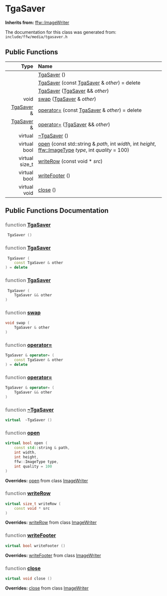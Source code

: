 TgaSaver
===================================


**Inherits from:** [ffw::ImageWriter](ffw_ImageWriter.html)

The documentation for this class was generated from: `include/ffw/media/tgasaver.h`



## Public Functions

| Type | Name |
| -------: | :------- |
|   | [TgaSaver](#45ccb6a3) ()  |
|   | [TgaSaver](#1ae65617) (const [TgaSaver](ffw_TgaSaver.html) & _other_) = delete  |
|   | [TgaSaver](#aa0d6361) ([TgaSaver](ffw_TgaSaver.html) && _other_)  |
|  void | [swap](#0a89451c) ([TgaSaver](ffw_TgaSaver.html) & _other_)  |
|  [TgaSaver](ffw_TgaSaver.html) & | [operator=](#d8702575) (const [TgaSaver](ffw_TgaSaver.html) & _other_) = delete  |
|  [TgaSaver](ffw_TgaSaver.html) & | [operator=](#3ca94aae) ([TgaSaver](ffw_TgaSaver.html) && _other_)  |
|  virtual  | [~TgaSaver](#a7e935b0) ()  |
|  virtual bool | [open](#46f7595a) (const std::string & _path_, int _width_, int _height_, [ffw::ImageType](ffw.html#fa711f90) _type_, int _quality_ = 100)  |
|  virtual size_t | [writeRow](#bd9fdd6c) (const void * _src_)  |
|  virtual bool | [writeFooter](#9df45474) ()  |
|  virtual void | [close](#a4424d30) ()  |


## Public Functions Documentation

### <span style="opacity:0.5;">function</span> <a id="45ccb6a3" href="#45ccb6a3">TgaSaver</a>

```cpp
 TgaSaver () 
```



### <span style="opacity:0.5;">function</span> <a id="1ae65617" href="#1ae65617">TgaSaver</a>

```cpp
 TgaSaver (
    const TgaSaver & other
) = delete 
```



### <span style="opacity:0.5;">function</span> <a id="aa0d6361" href="#aa0d6361">TgaSaver</a>

```cpp
 TgaSaver (
    TgaSaver && other
) 
```



### <span style="opacity:0.5;">function</span> <a id="0a89451c" href="#0a89451c">swap</a>

```cpp
void swap (
    TgaSaver & other
) 
```



### <span style="opacity:0.5;">function</span> <a id="d8702575" href="#d8702575">operator=</a>

```cpp
TgaSaver & operator= (
    const TgaSaver & other
) = delete 
```



### <span style="opacity:0.5;">function</span> <a id="3ca94aae" href="#3ca94aae">operator=</a>

```cpp
TgaSaver & operator= (
    TgaSaver && other
) 
```



### <span style="opacity:0.5;">function</span> <a id="a7e935b0" href="#a7e935b0">~TgaSaver</a>

```cpp
virtual  ~TgaSaver () 
```



### <span style="opacity:0.5;">function</span> <a id="46f7595a" href="#46f7595a">open</a>

```cpp
virtual bool open (
    const std::string & path,
    int width,
    int height,
    ffw::ImageType type,
    int quality = 100
) 
```



**Overrides:** [open](/doc/ffw_ImageWriter.md#c742773b) from class [ImageWriter](/doc/ffw_ImageWriter.md)

### <span style="opacity:0.5;">function</span> <a id="bd9fdd6c" href="#bd9fdd6c">writeRow</a>

```cpp
virtual size_t writeRow (
    const void * src
) 
```



**Overrides:** [writeRow](/doc/ffw_ImageWriter.md#fb673e42) from class [ImageWriter](/doc/ffw_ImageWriter.md)

### <span style="opacity:0.5;">function</span> <a id="9df45474" href="#9df45474">writeFooter</a>

```cpp
virtual bool writeFooter () 
```



**Overrides:** [writeFooter](/doc/ffw_ImageWriter.md#5377830a) from class [ImageWriter](/doc/ffw_ImageWriter.md)

### <span style="opacity:0.5;">function</span> <a id="a4424d30" href="#a4424d30">close</a>

```cpp
virtual void close () 
```



**Overrides:** [close](/doc/ffw_ImageWriter.md#03dcc1a2) from class [ImageWriter](/doc/ffw_ImageWriter.md)



